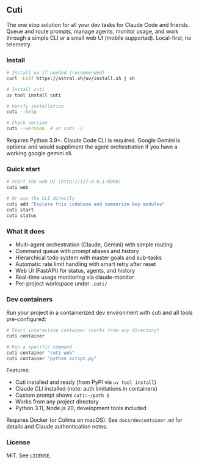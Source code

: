 ## Cuti

The one stop solution for all your dev tasks for Claude Code and friends. Queue and route prompts, manage agents, monitor usage, and work through a simple CLI or a small web UI (mobile supported). Local-first; no telemetry.

### Install

```bash
# Install uv if needed (recommended)
curl -LsSf https://astral.sh/uv/install.sh | sh

# Install cuti
uv tool install cuti

# Verify installation
cuti --help

# Check version
cuti --version  # or cuti -v
```

Requires Python 3.9+. Claude Code CLI is required. Google Gemini is optional and would suppliment the agent orchestration if you have a working google gemini cli.

### Quick start

```bash
# Start the web UI (http://127.0.0.1:8000)
cuti web

# Or use the CLI directly
cuti add "Explore this codebase and summarize key modules"
cuti start
cuti status
```

### What it does

- Multi-agent orchestration (Claude, Gemini) with simple routing
- Command queue with prompt aliases and history
- Hierarchical todo system with master goals and sub-tasks
- Automatic rate limit handling with smart retry after reset
- Web UI (FastAPI) for status, agents, and history
- Real-time usage monitoring via claude-monitor
- Per-project workspace under `.cuti/`

### Dev containers

Run your project in a containerized dev environment with cuti and all tools pre-configured:

```bash
# Start interactive container (works from any directory)
cuti container

# Run a specific command
cuti container "cuti web"
cuti container "python script.py"
```

Features:
- Cuti installed and ready (from PyPI via `uv tool install`)
- Claude CLI installed (note: auth limitations in containers)
- Custom prompt shows `cuti:~/path $`
- Works from any project directory
- Python 3.11, Node.js 20, development tools included

Requires Docker (or Colima on macOS). See `docs/devcontainer.md` for details and Claude authentication notes.

### License

MIT. See `LICENSE`.
